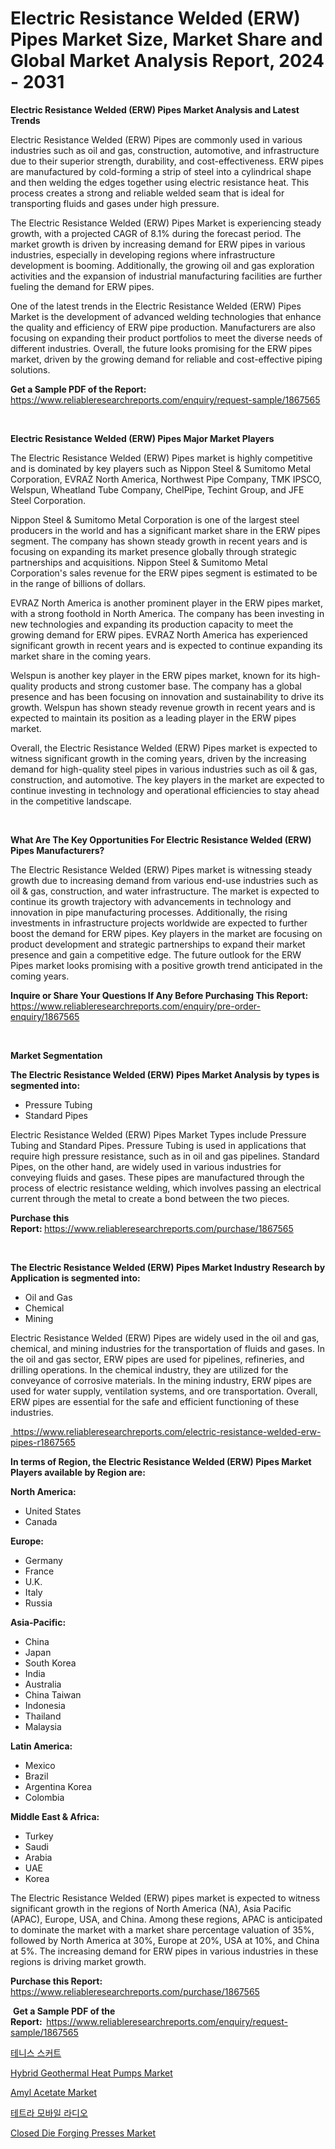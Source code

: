 <p><h1>Electric Resistance Welded (ERW) Pipes Market Size, Market Share and Global Market Analysis Report, 2024 - 2031</h1></p><p><strong>Electric Resistance Welded (ERW) Pipes Market Analysis and Latest Trends</strong></p>
<p><p>Electric Resistance Welded (ERW) Pipes are commonly used in various industries such as oil and gas, construction, automotive, and infrastructure due to their superior strength, durability, and cost-effectiveness. ERW pipes are manufactured by cold-forming a strip of steel into a cylindrical shape and then welding the edges together using electric resistance heat. This process creates a strong and reliable welded seam that is ideal for transporting fluids and gases under high pressure.</p><p>The Electric Resistance Welded (ERW) Pipes Market is experiencing steady growth, with a projected CAGR of 8.1% during the forecast period. The market growth is driven by increasing demand for ERW pipes in various industries, especially in developing regions where infrastructure development is booming. Additionally, the growing oil and gas exploration activities and the expansion of industrial manufacturing facilities are further fueling the demand for ERW pipes.</p><p>One of the latest trends in the Electric Resistance Welded (ERW) Pipes Market is the development of advanced welding technologies that enhance the quality and efficiency of ERW pipe production. Manufacturers are also focusing on expanding their product portfolios to meet the diverse needs of different industries. Overall, the future looks promising for the ERW pipes market, driven by the growing demand for reliable and cost-effective piping solutions.</p></p>
<p><strong>Get a Sample PDF of the Report:&nbsp;</strong> <a href="https://www.reliableresearchreports.com/enquiry/request-sample/1867565">https://www.reliableresearchreports.com/enquiry/request-sample/1867565</a></p>
<p>&nbsp;</p>
<p><strong>Electric Resistance Welded (ERW) Pipes Major Market Players</strong></p>
<p><p>The Electric Resistance Welded (ERW) Pipes market is highly competitive and is dominated by key players such as Nippon Steel & Sumitomo Metal Corporation, EVRAZ North America, Northwest Pipe Company, TMK IPSCO, Welspun, Wheatland Tube Company, ChelPipe, Techint Group, and JFE Steel Corporation.</p><p>Nippon Steel & Sumitomo Metal Corporation is one of the largest steel producers in the world and has a significant market share in the ERW pipes segment. The company has shown steady growth in recent years and is focusing on expanding its market presence globally through strategic partnerships and acquisitions. Nippon Steel & Sumitomo Metal Corporation's sales revenue for the ERW pipes segment is estimated to be in the range of billions of dollars.</p><p>EVRAZ North America is another prominent player in the ERW pipes market, with a strong foothold in North America. The company has been investing in new technologies and expanding its production capacity to meet the growing demand for ERW pipes. EVRAZ North America has experienced significant growth in recent years and is expected to continue expanding its market share in the coming years.</p><p>Welspun is another key player in the ERW pipes market, known for its high-quality products and strong customer base. The company has a global presence and has been focusing on innovation and sustainability to drive its growth. Welspun has shown steady revenue growth in recent years and is expected to maintain its position as a leading player in the ERW pipes market.</p><p>Overall, the Electric Resistance Welded (ERW) Pipes market is expected to witness significant growth in the coming years, driven by the increasing demand for high-quality steel pipes in various industries such as oil & gas, construction, and automotive. The key players in the market are expected to continue investing in technology and operational efficiencies to stay ahead in the competitive landscape.</p></p>
<p>&nbsp;</p>
<p><strong>What Are The Key Opportunities For Electric Resistance Welded (ERW) Pipes Manufacturers?</strong></p>
<p><p>The Electric Resistance Welded (ERW) Pipes market is witnessing steady growth due to increasing demand from various end-use industries such as oil & gas, construction, and water infrastructure. The market is expected to continue its growth trajectory with advancements in technology and innovation in pipe manufacturing processes. Additionally, the rising investments in infrastructure projects worldwide are expected to further boost the demand for ERW pipes. Key players in the market are focusing on product development and strategic partnerships to expand their market presence and gain a competitive edge. The future outlook for the ERW Pipes market looks promising with a positive growth trend anticipated in the coming years.</p></p>
<p><strong>Inquire or Share Your Questions If Any Before Purchasing This Report:</strong> <a href="https://www.reliableresearchreports.com/enquiry/pre-order-enquiry/1867565">https://www.reliableresearchreports.com/enquiry/pre-order-enquiry/1867565</a></p>
<p>&nbsp;</p>
<p><strong>Market Segmentation</strong></p>
<p><strong>The Electric Resistance Welded (ERW) Pipes Market Analysis by types is segmented into:</strong></p>
<p><ul><li>Pressure Tubing</li><li>Standard Pipes</li></ul></p>
<p><p>Electric Resistance Welded (ERW) Pipes Market Types include Pressure Tubing and Standard Pipes. Pressure Tubing is used in applications that require high pressure resistance, such as in oil and gas pipelines. Standard Pipes, on the other hand, are widely used in various industries for conveying fluids and gases. These pipes are manufactured through the process of electric resistance welding, which involves passing an electrical current through the metal to create a bond between the two pieces.</p></p>
<p><strong>Purchase this Report:&nbsp;</strong><a href="https://www.reliableresearchreports.com/purchase/1867565">https://www.reliableresearchreports.com/purchase/1867565</a></p>
<p>&nbsp;</p>
<p><strong>The Electric Resistance Welded (ERW) Pipes Market Industry Research by Application is segmented into:</strong></p>
<p><ul><li>Oil and Gas</li><li>Chemical</li><li>Mining</li></ul></p>
<p><p>Electric Resistance Welded (ERW) Pipes are widely used in the oil and gas, chemical, and mining industries for the transportation of fluids and gases. In the oil and gas sector, ERW pipes are used for pipelines, refineries, and drilling operations. In the chemical industry, they are utilized for the conveyance of corrosive materials. In the mining industry, ERW pipes are used for water supply, ventilation systems, and ore transportation. Overall, ERW pipes are essential for the safe and efficient functioning of these industries.</p></p>
<p><a href="https://www.reliableresearchreports.com/electric-resistance-welded-erw-pipes-r1867565">&nbsp;https://www.reliableresearchreports.com/electric-resistance-welded-erw-pipes-r1867565</a></p>
<p><strong>In terms of Region, the Electric Resistance Welded (ERW) Pipes Market Players available by Region are:</strong></p>
<p>
    <p> <strong> North America: </strong>
        <ul>
            <li>United States</li>
            <li>Canada</li>
        </ul>
        </p> 
    <p> <strong> Europe: </strong>
        <ul>
            <li>Germany</li>
            <li>France</li>
            <li>U.K.</li>
            <li>Italy</li>
            <li>Russia</li>
        </ul>
        </p> 
    <p> <strong> Asia-Pacific: </strong>
        <ul>
            <li>China</li>
            <li>Japan</li>
            <li>South Korea</li>
            <li>India</li>
            <li>Australia</li>
            <li>China Taiwan</li>
            <li>Indonesia</li>
            <li>Thailand</li>
            <li>Malaysia</li>
        </ul>
        </p> 
    <p> <strong> Latin America: </strong>
        <ul>
            <li>Mexico</li>
            <li>Brazil</li>
            <li>Argentina Korea</li>
            <li>Colombia</li>
        </ul>
        </p> 
    <p> <strong> Middle East & Africa: </strong>
        <ul>
            <li>Turkey</li>
            <li>Saudi</li>
            <li>Arabia</li>
            <li>UAE</li>
            <li>Korea</li>
        </ul>
    </p>
    </p>
<p><p>The Electric Resistance Welded (ERW) pipes market is expected to witness significant growth in the regions of North America (NA), Asia Pacific (APAC), Europe, USA, and China. Among these regions, APAC is anticipated to dominate the market with a market share percentage valuation of 35%, followed by North America at 30%, Europe at 20%, USA at 10%, and China at 5%. The increasing demand for ERW pipes in various industries in these regions is driving market growth.</p></p>
<p><strong>Purchase this Report: </strong><a href="https://www.reliableresearchreports.com/purchase/1867565">https://www.reliableresearchreports.com/purchase/1867565</a></p>
<p>&nbsp;<strong>Get a Sample PDF of the Report:&nbsp;&nbsp;</strong><a href="https://www.reliableresearchreports.com/enquiry/request-sample/1867565">https://www.reliableresearchreports.com/enquiry/request-sample/1867565</a></p>
<p><strong></strong></p>
<p><p><a href="https://github.com/vseigx30c9a1j/Market-Research-Report-List-1/blob/main/548693139933.md">테니스 스커트</a></p><p><a href="https://github.com/marloy8/Market-Research-Report-List-4/blob/main/hybrid-geothermal-heat-pumps-market.md">Hybrid Geothermal Heat Pumps Market</a></p><p><a href="https://issuu.com/reportprime-2/docs/amyl-acetate-market-size-2030.pptx">Amyl Acetate Market</a></p><p><a href="https://github.com/WilburKihn5676/Market-Research-Report-List-1/blob/main/592146439934.md">테트라 모바일 라디오</a></p><p><a href="https://github.com/jj19131/Market-Research-Report-List-2/blob/main/closed-die-forging-presses-market.md">Closed Die Forging Presses Market</a></p></p>